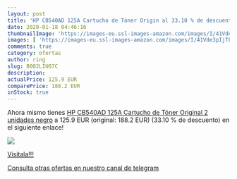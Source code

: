```yaml
---
layout: post
title: 'HP CB540AD 125A Cartucho de Tóner Origin al 33.10 % de descuento'
date: 2020-01-18 04:46:16
thumbnailImage: 'https://images-eu.ssl-images-amazon.com/images/I/41Vde3pIjTL._SL200_.jpg'
images: [ 'https://images-eu.ssl-images-amazon.com/images/I/41Vde3pIjTL._SL200_.jpg' ]
comments: true
category: ofertas
author: ring
slug: B002LIU07C
description:
actualPrice: 125.9 EUR
comparePrice: 188.2 EUR
inStock: true
---
```


Ahora mismo tienes [HP CB540AD 125A Cartucho de Tóner Original  2 unidades  negro](https://www.amazon.com/dp/B002LIU07C/?tag=redken08-20) a 125.9 EUR (original: 188.2 EUR) (33.10 %  de descuento) en el siguiente enlace!

[![](https://images-eu.ssl-images-amazon.com/images/I/41Vde3pIjTL._SL200_.jpg)](https://www.amazon.com/dp/B002LIU07C/?tag=redken08-20)

[Visítala!!!](https://www.amazon.com/dp/B002LIU07C/?tag=redken08-20)

[Consulta otras ofertas en nuestro canal de telegram](https://t.me/s/ofertas25)
